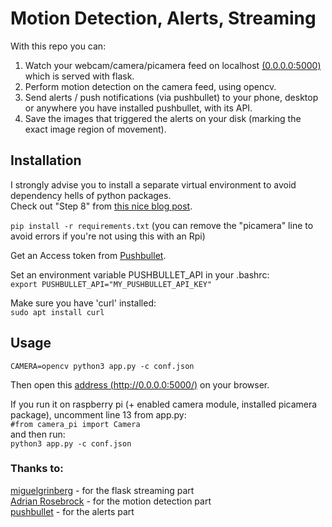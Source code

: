 # Motion Detection, Alerts, Streaming  
With this repo you can:  
1. Watch your webcam/camera/picamera feed on localhost [(0.0.0.0:5000)](https://0.0.0.0:5000) which is served with flask.  
2. Perform motion detection on the camera feed, using opencv.  
3. Send alerts / push notifications (via pushbullet) to your phone, desktop or anywhere you have installed pushbullet, with its API.  
4. Save the images that triggered the alerts on your disk (marking the exact image region of movement).  
  

## Installation
I strongly advise you to install a separate virtual environment to avoid dependency hells of python packages.  
Check out "Step 8" from [this nice blog post](https://www.pyimagesearch.com/2015/06/22/install-opencv-3-0-and-python-2-7-on-ubuntu/).  

```pip install -r requirements.txt``` (you can remove the "picamera" line to avoid errors if you're not using this with an Rpi)  

Get an Access token from [Pushbullet](https://www.pushbullet.com/).  

Set an environment variable PUSHBULLET_API in your .bashrc:  
```export PUSHBULLET_API="MY_PUSHBULLET_API_KEY"```  

Make sure you have 'curl' installed:  
```sudo apt install curl```  


## Usage
```CAMERA=opencv python3 app.py -c conf.json```  
  
Then open this [address (http://0.0.0.0:5000/)](http://0.0.0.0:5000/) on your browser.  
  
If you run it on raspberry pi (+ enabled camera module, installed picamera package), uncomment line 13 from app.py:  
```#from camera_pi import Camera```  
and then run:  
```python3 app.py -c conf.json```  

### Thanks to:
[miguelgrinberg](https://github.com/miguelgrinberg/flask-video-streaming) - for the flask streaming part  
[Adrian Rosebrock](https://www.pyimagesearch.com/2015/06/01/home-surveillance-and-motion-detection-with-the-raspberry-pi-python-and-opencv/) - for the motion detection part  
[pushbullet](https://docs.pushbullet.com) - for the alerts part  
